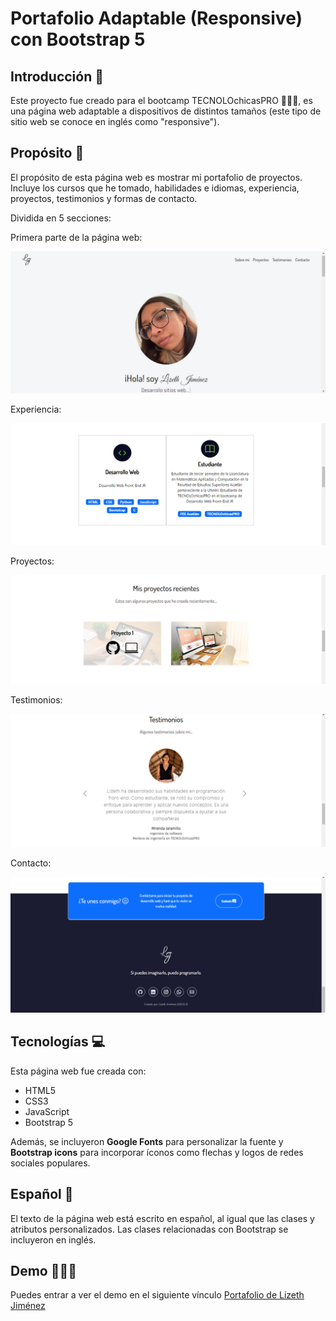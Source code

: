 # Portafolio Adaptable (Responsive) con Bootstrap 5
## Introducción 📖
Este proyecto fue creado para el bootcamp TECNOLOchicasPRO 👩🏽‍💻, es una página web adaptable a dispositivos de distintos tamaños (este tipo de sitio web se conoce en inglés como "responsive"). 
## Propósito 📝
El propósito de esta página web es mostrar mi portafolio de proyectos. Incluye los cursos que he tomado, habilidades e idiomas, experiencia, proyectos, testimonios y formas de contacto. 

Dividida en 5 secciones:

Primera parte de la página web:

![Primera parte de la página web](imagenes/Primera-parte.png)

Experiencia:

![Experiencia](imagenes/Experiencia.png)

Proyectos:

![Proyectos](imagenes/Proyectos.png)

Testimonios:

![Testimonios](imagenes/Testimonios.png)

Contacto:

![Contacto](imagenes/Contactos.png)

## Tecnologías 💻

Esta página web fue creada con:

* HTML5
* CSS3
* JavaScript 
* Bootstrap 5

Además, se incluyeron **Google Fonts** para personalizar la fuente y **Bootstrap icons** para incorporar íconos como flechas y logos de redes sociales populares. 

## Español 💬

El texto de la página web está escrito en español, al igual que las clases y atributos personalizados. Las clases relacionadas con Bootstrap se incluyeron en inglés.

## Demo 👩🏽‍💻
Puedes entrar a ver el demo en el siguiente vínculo [Portafolio de Lizeth Jiménez](https://portafolio-lizeth-jimenez.netlify.app/)




